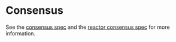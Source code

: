# Consensus 

See the [consensus spec](https://github.com/mydexchain/spec/tree/master/spec/consensus) and the [reactor consensus spec](https://github.com/mydexchain/spec/tree/master/spec/reactors/consensus) for more information.
